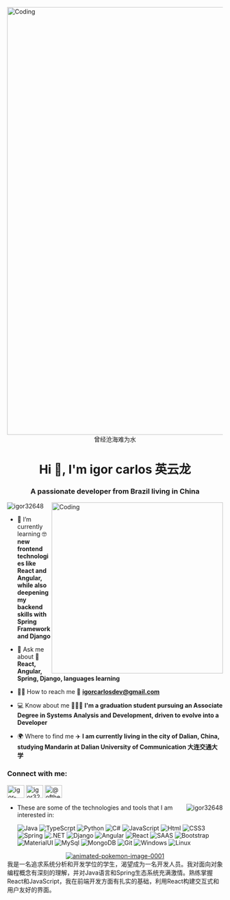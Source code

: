 <img align="center" alt="Coding" width="1000" src="https://lifeisagame1000.files.wordpress.com/2017/10/500d05bcbc3c80383458ee245122acb8.gif">

<div align="center">
  曾经沧海难为水
</div>
<h1 align="center">Hi 👋, I'm igor carlos 英云龙</h1>
<h3 align="center">A passionate developer from Brazil living in China</h3>

<img align="right" alt="Coding" width="400" src="https://i.pinimg.com/originals/e4/26/70/e426702edf874b181aced1e2fa5c6cde.gif">

<p align="left"> <img src="https://komarev.com/ghpvc/?username=igor32648&label=Profile%20views&color=0e75b6&style=flat" alt="igor32648" /> </p>

- 🌱 I’m currently learning 🤓​ **new frontend technologies like React and Angular, while also deepening my backend skills with Spring Framework and Django**

- 💬 Ask me about 🤔 **React, Angular, Spring, Django, languages learning**

- 🧑‍💻 How to reach me 📧 **igorcarlosdev@gmail.com**

- 💻 Know about me 👨🏻‍🎓 **I'm a graduation student pursuing an Associate Degree in Systems Analysis and Development, driven to evolve into a Developer**

- 🌍 Where to find me ✈️ **I am currently living in the city of Dalian, China, studying Mandarin at Dalian University of Communication 大连交通大学**

<h3 align="left">Connect with me:</h3>
<p align="left">
<a href="https://linkedin.com/in/igor-carlos-453101264" target="blank"><img align="center" src="https://raw.githubusercontent.com/rahuldkjain/github-profile-readme-generator/master/src/images/icons/Social/linked-in-alt.svg" alt="igor-carlos-453101264" height="30" width="40" /></a>
<a href="https://instagram.com/igor32648" target="blank"><img align="center" src="https://raw.githubusercontent.com/rahuldkjain/github-profile-readme-generator/master/src/images/icons/Social/instagram.svg" alt="igor32648" height="30" width="40" /></a>
<a href="https://www.youtube.com/c/@ofthemnone" target="blank"><img align="center" src="https://raw.githubusercontent.com/rahuldkjain/github-profile-readme-generator/master/src/images/icons/Social/youtube.svg" alt="@ofthemnone" height="30" width="40" /></a>
</p>

<p><img align="right" src="https://github-readme-stats.vercel.app/api/top-langs?username=igor32648&show_icons=true&locale=en&layout=compact&theme=radical" alt="igor32648" /></p>

- These are some of the technologies and tools that I am interested in:
    
    ![Java](https://img.shields.io/badge/Java-ED8B00?style=for-the-badge&logo=java&logoColor=white)
    ![TypeScrpt](https://img.shields.io/badge/TypeScript-007ACC?style=for-the-badge&logo=typescript&logoColor=white)
    ![Python](https://img.shields.io/badge/Python-14354C?style=for-the-badge&logo=python&logoColor=white)
    ![C#](https://img.shields.io/badge/C%23-239120?style=for-the-badge&logo=c-sharp&logoColor=white)
    ![JavaScript](https://img.shields.io/badge/JavaScript-F7DF1E?style=for-the-badge&logo=javascript&logoColor=black)
    ![Html](https://img.shields.io/badge/HTML5-E34F26?style=for-the-badge&logo=html5&logoColor=white)
    ![CSS3](https://img.shields.io/badge/CSS3-1572B6?style=for-the-badge&logo=css3&logoColor=white)
    ![Spring](https://img.shields.io/badge/Spring-6DB33F?style=for-the-badge&logo=spring&logoColor=white)
    ![.NET](https://img.shields.io/badge/.NET-5C2D91?style=for-the-badge&logo=.net&logoColor=white)
    ![Django](https://img.shields.io/badge/Django-092E20?style=for-the-badge&logo=django&logoColor=white)
    ![Angular](https://img.shields.io/badge/Angular-DD0031?style=for-the-badge&logo=angular&logoColor=white)
    ![React](https://img.shields.io/badge/React-20232A?style=for-the-badge&logo=react&logoColor=61DAFB)
    ![SAAS](https://img.shields.io/badge/Sass-CC6699?style=for-the-badge&logo=sass&logoColor=white)
    ![Bootstrap](https://img.shields.io/badge/Bootstrap-563D7C?style=for-the-badge&logo=bootstrap&logoColor=white)
    ![MaterialUI](https://img.shields.io/badge/Material--UI-0081CB?style=for-the-badge&logo=material-ui&logoColor=white)
    ![MySql](https://img.shields.io/badge/MySQL-00000F?style=for-the-badge&logo=mysql&logoColor=white)
    ![MongoDB](https://img.shields.io/badge/MongoDB-4EA94B?style=for-the-badge&logo=mongodb&logoColor=white)
    ![Git](https://img.shields.io/badge/Git-E34F26?style=for-the-badge&logo=git&logoColor=white)
    ![Windows](https://img.shields.io/badge/Windows-017AD7?style=for-the-badge&logo=windows&logoColor=white)
    ![Linux](https://img.shields.io/badge/Linux-E34F26?style=for-the-badge&logo=linux&logoColor=black) 


<!---
[![Top Langs](https://github-readme-stats.vercel.app/api/top-langs/?username=igor32648&layout=compact&theme=radical)](https://github.com/anuraghazra/github-readme-stats)
--->
<div align="center">
  <a href="https://www.animatedimages.org/cat-pokemon-1446.htm"><img src="https://www.animatedimages.org/data/media/1446/animated-pokemon-image-0001.gif" border="0" alt="animated-pokemon-image-0001" /></a>
</div>
我是一名追求系统分析和开发学位的学生，渴望成为一名开发人员。我对面向对象编程概念有深刻的理解，并对Java语言和Spring生态系统充满激情。熟练掌握React和JavaScript，我在前端开发方面有扎实的基础，利用React构建交互式和用户友好的界面。



